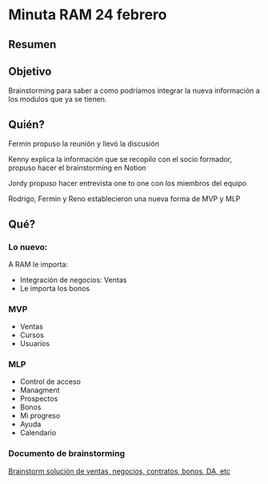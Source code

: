 # Minuta RAM 24 febrero

## Resumen

## Objetivo

Brainstorming para saber a como podríamos integrar la nueva información a los modulos que ya se tienen.

## Quién?

Fermin propuso la reunión y llevó la discusión

Kenny explica la información que se recopilo con el socio formador, propuso hacer el brainstorming en Notion 

Jordy propuso hacer entrevista one to one con los miembros del equipo

Rodrigo, Fermin y Reno establecieron una nueva forma de MVP y MLP

## Qué?

### Lo nuevo:

A RAM le importa:

- Integración de negocios: Ventas
- Le importa los bonos

### MVP

- Ventas
- Cursos
- Usuarios

### MLP

- Control de acceso
- Managment
- Prospectos
- Bonos
- Mi progreso
- Ayuda
- Calendario

### Documento de brainstorming

[Brainstorm solución de ventas, negocios, contratos, bonos, DA, etc](../../Grupo%20Asesores%20RAM%20729240af164e4710bc5f6a8afdf84776/Brainstorm%20solucio%CC%81n%20de%20ventas,%20negocios,%20contrato%20dfc64498892e472fb58ba6311f1cb772.md)